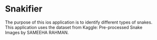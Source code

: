 # Snakifier
The purpose of this ios application is to identify different types of snakes. This application uses the dataset from Kaggle: Pre-processed Snake Images by SAMEEHA RAHMAN. 
